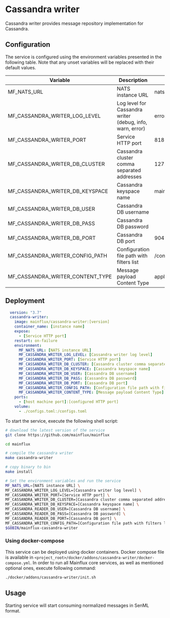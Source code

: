 # Cassandra writer

Cassandra writer provides message repository implementation for Cassandra.

## Configuration

The service is configured using the environment variables presented in the
following table. Note that any unset variables will be replaced with their
default values.

| Variable                            | Description                                               | Default                |
|-------------------------------------|-----------------------------------------------------------|------------------------|
| MF_NATS_URL                         | NATS instance URL                                         | nats://localhost:4222  |
| MF_CASSANDRA_WRITER_LOG_LEVEL       | Log level for Cassandra writer (debug, info, warn, error) | error                  |
| MF_CASSANDRA_WRITER_PORT            | Service HTTP port                                         | 8180                   |
| MF_CASSANDRA_WRITER_DB_CLUSTER      | Cassandra cluster comma separated addresses               | 127.0.0.1              |
| MF_CASSANDRA_WRITER_DB_KEYSPACE     | Cassandra keyspace name                                   | mainflux               |
| MF_CASSANDRA_WRITER_DB_USER         | Cassandra DB username                                     |                        |
| MF_CASSANDRA_WRITER_DB_PASS         | Cassandra DB password                                     |                        |
| MF_CASSANDRA_WRITER_DB_PORT         | Cassandra DB port                                         | 9042                   |
| MF_CASSANDRA_WRITER_CONFIG_PATH     | Configuration file path with filters list                 | /configs.toml          |
| MF_CASSANDRA_WRITER_CONTENT_TYPE    | Message payload Content Type                              | application/senml+json |

## Deployment

```yaml
  version: "3.7"
  cassandra-writer:
    image: mainflux/cassandra-writer:[version]
    container_name: [instance name]
    expose:
      - [Service HTTP port]
    restart: on-failure
    environment:
      MF_NATS_URL: [NATS instance URL]
      MF_CASSANDRA_WRITER_LOG_LEVEL: [Cassandra writer log level]
      MF_CASSANDRA_WRITER_PORT: [Service HTTP port]
      MF_CASSANDRA_WRITER_DB_CLUSTER: [Cassandra cluster comma separated addresses]
      MF_CASSANDRA_WRITER_DB_KEYSPACE: [Cassandra keyspace name]
      MF_CASSANDRA_WRITER_DB_USER: [Cassandra DB username]
      MF_CASSANDRA_WRITER_DB_PASS: [Cassandra DB password]
      MF_CASSANDRA_WRITER_DB_PORT: [Cassandra DB port]
      MF_CASSANDRA_WRITER_CONFIG_PATH: [Configuration file path with filters list]
      MF_CASSANDRA_WRITER_CONTENT_TYPE: [Message payload Content Type]
    ports:
      - [host machine port]:[configured HTTP port]
    volume:
      - ./configs.toml:/configs.toml
```

To start the service, execute the following shell script:

```bash
# download the latest version of the service
git clone https://github.com/mainflux/mainflux

cd mainflux

# compile the cassandra writer
make cassandra-writer

# copy binary to bin
make install

# Set the environment variables and run the service
MF_NATS_URL=[NATS instance URL] \
MF_CASSANDRA_WRITER_LOG_LEVEL=[Cassandra writer log level] \
MF_CASSANDRA_WRITER_PORT=[Service HTTP port] \
MF_CASSANDRA_WRITER_DB_CLUSTER=[Cassandra cluster comma separated addresses] \
MF_CASSANDRA_WRITER_DB_KEYSPACE=[Cassandra keyspace name] \
MF_CASSANDRA_READER_DB_USER=[Cassandra DB username] \
MF_CASSANDRA_READER_DB_PASS=[Cassandra DB password] \
MF_CASSANDRA_READER_DB_PORT=[Cassandra DB port] \
MF_CASSANDRA_WRITER_CONFIG_PATH=[Configuration file path with filters list] \
$GOBIN/mainflux-cassandra-writer
```

### Using docker-compose

This service can be deployed using docker containers. Docker compose file is
available in `<project_root>/docker/addons/cassandra-writer/docker-compose.yml`.
In order to run all Mainflux core services, as well as mentioned optional ones,
execute following command:

```bash
./docker/addons/cassandra-writer/init.sh
```

## Usage

Starting service will start consuming normalized messages in SenML format.

[doc]: http://mainflux.readthedocs.io
